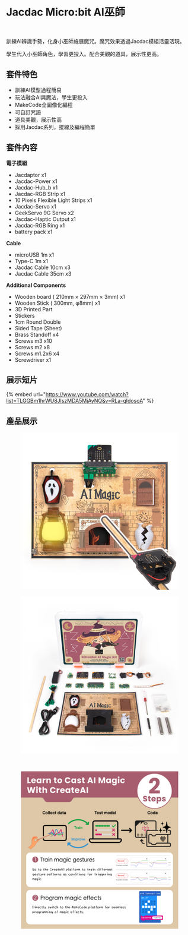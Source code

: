 # Jacdac Micro:bit AI巫師

<figure><img src="../.gitbook/assets/Microbit AI巫師.png" alt=""><figcaption></figcaption></figure>

訓練AI辨識手勢，化身小巫師施展魔咒。魔咒效果透過Jacdac模組活靈活現。

學生代入小巫師角色，學習更投入。配合美觀的道具，展示性更高。

## 套件特色

* 訓練AI模型過程簡易
* 玩法融合AI與魔法，學生更投入
* MakeCode全圖像化編程
* 可自訂咒語
* 道具美觀，展示性高
* 採用Jacdac系列，接線及編程簡單

## 套件內容

**電子模組**

* Jacdaptor x1
* Jacdac-Power x1
* Jacdac-Hub\_b x1
* Jacdac-RGB Strip x1
* 10 Pixels Flexible Light Strips x1
* Jacdac-Servo x1
* GeekServo 9G Servo x2
* Jacdac-Haptic Output x1
* Jacdac-RGB Ring x1
* battery pack x1

**Cable**

* microUSB 1m x1
* Type-C 1m x1
* Jacdac Cable 10cm x3
* Jacdac Cable 35cm x3

**Additional Components**

* Wooden board ( 210mm × 297mm × 3mm) x1
* Wooden Stick ( 300mm, φ8mm) x1
* 3D Printed Part
* Stickers
* 1cm Round Double
* Sided Tape (Sheet)
* Brass Standoff x4
* Screws m3 x10
* Screws m2 x8
* Screws m1.2x6 x4
* Screwdriver x1

## 展示短片

{% embed url="https://www.youtube.com/watch?list=TLGGBm1hrWU8JlszMDA5MjAyNQ&v=RLa-qIdosoA" %}

## 產品展示

<figure><img src="../.gitbook/assets/Harry_01.png" alt=""><figcaption></figcaption></figure>

<figure><img src="../.gitbook/assets/Harry_04.png" alt=""><figcaption></figcaption></figure>

<figure><img src="../.gitbook/assets/Harry_02.png" alt=""><figcaption></figcaption></figure>

<figure><img src="../.gitbook/assets/Harry_03.png" alt=""><figcaption></figcaption></figure>
